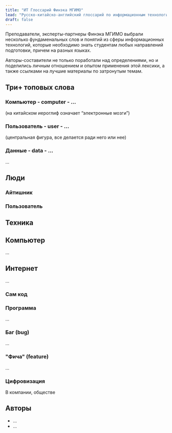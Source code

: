 ```yaml
---
title: "ИТ Глоссарий Финэка МГИМО"
lead: "Русско-китайско-английский глоссарий по информационным технологиям." 
draft: false
---
```


Преподаватели, эксперты-партнеры Финэка МГИМО выбрали несколько фундаменальных слов и понятий из сферы информационных технологий, которые необходимо знать студентам любых направлений подготовки, причем на разных языках.

Авторы-составители не только поработали над определениями, но и поделились личным отношением 
и опытом применения этой лексики, а также ссылками на лучшие материалы по затронутым темам.

<!-- 
Словарь также распространяется в машиночитаемом формате JSON через репозитарий Github. 
-->

## Три+ топовых слова

### Компьютер - computer - ...

(на китайском иероглиф означает “электронные мозги”)

### Пользователь - user - ...

(центральная фигура, все делается ради него или нее)

### Данные - data - ... 

...

## Люди 

### Айтишник

### Пользователь

## Техника 

## Компьютер

...

## Интернет

...

### Сам код

### Программа

...

### Баг (bug)

...

### "Фича" (feature)


...

###  Цифровизация

В компании, обществе

## Авторы

- ...
- ... 
